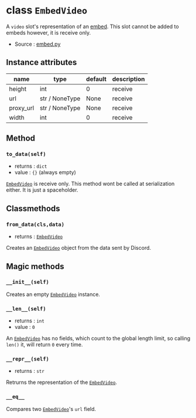 # class `EmbedVideo`

A `video` slot's representation of an [embed](EmbedCore.md). This slot cannot
be added to embeds however, it is receive only.

- Source : [embed.py](https://github.com/HuyaneMatsu/hata/blob/master/hata/embed.py)

## Instance attributes

| name              | type              | default       | description       |
|-------------------|-------------------|---------------|-------------------|
| height            | int               | 0             | receive           |
| url               | str / NoneType    | None          | receive           |
| proxy_url         | str / NoneType    | None          | receive           |
| width             | int               | 0             | receive           |

## Method

### `to_data(self)`

- returns : `dict`
- value : `{}` (always empty)

[`EmbedVideo`](EmbedVideo.md) is receive only. This method wont be called at
serialization either. It is just a spaceholder.

## Classmethods

### `from_data(cls,data)`

- returns : [`EmbedVideo`](EmbedVideo.md)

Creates an [`EmbedVideo`](EmbedVideo.md) object from the data sent by Discord.

## Magic methods

### `__init__(self)`

Creates an empty [`EmbedVideo`](EmbedVideo.md) instance.

### `__len__(self)`

- returns : `int`
- value : `0`

An [`EmbedVideo`](EmbedVideo.md) has no fields, which count to the global
length limit, so calling `len()` it, will return `0` every time.

### `__repr__(self)`

- returns : `str`

Retrurns the representation of the [`EmbedVideo`](EmbedVideo.md).

### `__eq__`

Compares two [`EmbedVideo`](EmbedVideo.md)'s `url` field.
